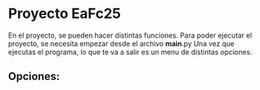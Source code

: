 # Proyecto EaFc25

En el proyecto, se pueden hacer distintas funciones. Para poder ejecutar el proyecto, se necesita empezar desde el archivo __main__.py
Una vez que ejecutas el programa, lo que te va a salir es un menu de distintas opciones. 
## Opciones: 

